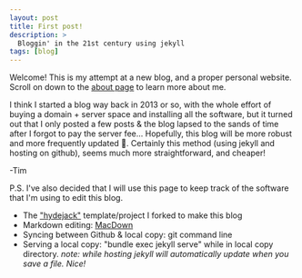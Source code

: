 ```yaml
---
layout: post
title: First post!
description: >
  Bloggin' in the 21st century using jekyll
tags: [blog]
---
```


Welcome! This is my attempt at a new blog, and a proper personal website. Scroll on down to the [about page](https://photocyte.github.io/about/) to learn more about me. 

I think I started a blog way back in 2013 or so, with the whole effort of buying a domain + server space and installing all the software, but it turned out that I only posted a few posts & the blog lapsed to the sands of time after I forgot to pay the server fee...  Hopefully, this blog will be more robust and more frequently updated 🙂. Certainly this method (using jekyll and hosting on github), seems much more straightforward, and cheaper!

-Tim

P.S. I've also decided that I will use this page to keep track of the software that I'm using to edit this blog.

* The ["hydejack"](https://github.com/qwtel/hydejack) template/project I forked to make this blog
* Markdown editing: [MacDown](http://macdown.uranusjr.com)
* Syncing between Github & local copy: git command line
* Serving a local copy: "bundle exec jekyll serve" while in local copy directory. *note: while hosting jekyll will automatically update when you save a file. Nice!*

